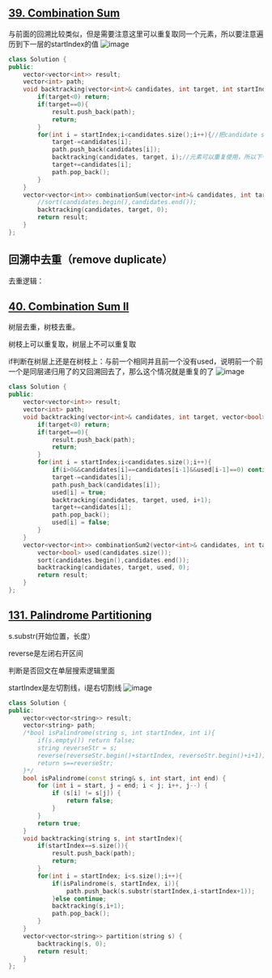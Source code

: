 ## [39. Combination Sum](https://leetcode.cn/problems/combination-sum/description/)
与前面的回溯比较类似，但是需要注意这里可以重复取同一个元素，所以要注意遍历到下一层的startIndex的值
![image](https://github.com/YunfanLing/YunfanLing.github.io/assets/102476857/d4c4bee6-3098-4503-8721-598d85f81317)
```CPP
class Solution {
public:
    vector<vector<int>> result;
    vector<int> path;
    void backtracking(vector<int>& candidates, int target, int startIndex){
        if(target<0) return;
        if(target==0){
            result.push_back(path);
            return;
        }
        for(int i = startIndex;i<candidates.size();i++){//把candidate sort之后就可以剪枝了
            target-=candidates[i];
            path.push_back(candidates[i]);
            backtracking(candidates, target, i);//元素可以重复使用，所以下一层传入的为i，和单纯的组合问题不同
            target+=candidates[i];
            path.pop_back();
        }
    }
    vector<vector<int>> combinationSum(vector<int>& candidates, int target) {
        //sort(candidates.begin(),candidates.end());
        backtracking(candidates, target, 0);
        return result;
    }
};
```

## 回溯中去重（remove duplicate）
去重逻辑：
## [40. Combination Sum II](https://leetcode.cn/problems/combination-sum-ii/)
树层去重，树枝去重。

树枝上可以重复取，树层上不可以重复取

if判断在树层上还是在树枝上：与前一个相同并且前一个没有used，说明前一个前一个是同层递归用了的又回溯回去了，那么这个情况就是重复的了
![image](https://github.com/YunfanLing/YunfanLing.github.io/assets/102476857/e4faf65b-d091-4480-bddd-392d556f0450)
```CPP
class Solution {
public:
    vector<vector<int>> result;
    vector<int> path;
    void backtracking(vector<int>& candidates, int target, vector<bool>& used, int startIndex){
        if(target<0) return;
        if(target==0){
            result.push_back(path);
            return;
        }
        for(int i = startIndex;i<candidates.size();i++){
            if(i>0&&candidates[i]==candidates[i-1]&&used[i-1]==0) continue;//remove duplicate
            target-=candidates[i];
            path.push_back(candidates[i]);
            used[i] = true;
            backtracking(candidates, target, used, i+1);
            target+=candidates[i];
            path.pop_back();
            used[i] = false;
        }
    }
    vector<vector<int>> combinationSum2(vector<int>& candidates, int target) {
        vector<bool> used(candidates.size());
        sort(candidates.begin(),candidates.end());
        backtracking(candidates, target, used, 0);
        return result;
    }
};
```

## [131. Palindrome Partitioning](https://leetcode.cn/problems/palindrome-partitioning/description/)
s.substr(开始位置，长度）

reverse是左闭右开区间

判断是否回文在单层搜索逻辑里面

startIndex是左切割线，i是右切割线
![image](https://github.com/YunfanLing/YunfanLing.github.io/assets/102476857/36795cb6-0c0e-41d1-8f11-590ba54c0384)

```CPP
class Solution {
public:
    vector<vector<string>> result;
    vector<string> path;
    /*bool isPalindrome(string s, int startIndex, int i){
        if(s.empty()) return false;
        string reverseStr = s;
        reverse(reverseStr.begin()+startIndex, reverseStr.begin()+i+1);
        return s==reverseStr;
    }*/
    bool isPalindrome(const string& s, int start, int end) {
        for (int i = start, j = end; i < j; i++, j--) {
            if (s[i] != s[j]) {
                return false;
            }
        }
        return true;
    }
    void backtracking(string s, int startIndex){
        if(startIndex==s.size()){
            result.push_back(path);
            return;
        }
        for(int i = startIndex; i<s.size();i++){
            if(isPalindrome(s, startIndex, i)){
                path.push_back(s.substr(startIndex,i-startIndex+1));
            }else continue;
            backtracking(s,i+1);
            path.pop_back();
        }
    }
    vector<vector<string>> partition(string s) {
        backtracking(s, 0);
        return result;
    }
};
```


